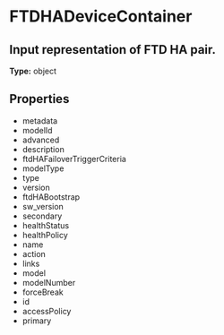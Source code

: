 # FTDHADeviceContainer

## Input representation of FTD HA pair.

**Type:** object

## Properties
* metadata
* modelId
* advanced
* description
* ftdHAFailoverTriggerCriteria
* modelType
* type
* version
* ftdHABootstrap
* sw_version
* secondary
* healthStatus
* healthPolicy
* name
* action
* links
* model
* modelNumber
* forceBreak
* id
* accessPolicy
* primary
